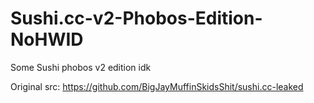 # Sushi.cc-v2-Phobos-Edition-NoHWID
Some Sushi phobos v2 edition idk

Original src: https://github.com/BigJayMuffinSkidsShit/sushi.cc-leaked

